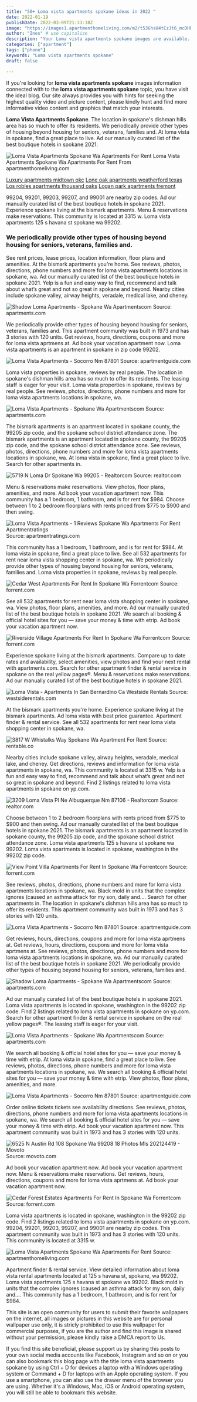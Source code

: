 ```yaml
---
title: "50+ Loma vista apartments spokane ideas in 2022 "
date: 2022-01-19
publishDate: 2022-03-09T21:33:38Z
image: "https://images1.apartmenthomeliving.com/m2/t53GhsU4tCzJt6_mcDHhLyb394S6wC52PSH578JpqZc/H270W360/map.jpg"
author: "Ines" # use capitalize
description: "Your Loma vista apartments spokane images are available. Loma vista apartments spokane are a topic that is being searched for and liked by netizens now. You can Get the Loma vista apartments spokane files here. Get all free photos and vectors."
categories: ["apartment"]
tags: ["phone"]
keywords: "Loma vista apartments spokane"
draft: false

---
```


If you're looking for **loma vista apartments spokane** images information connected with to the **loma vista apartments spokane** topic, you have visit the ideal  blog.  Our site always  provides you with  hints  for seeking  the highest  quality video and picture  content, please kindly hunt and find more informative video content and graphics  that match your interests.

**Loma Vista Apartments Spokane**. The location in spokane&#039;s dishman hills area has so much to offer its residents. We periodically provide other types of housing beyond housing for seniors, veterans, families and. At loma vista in spokane, find a great place to live. Ad our manually curated list of the best boutique hotels in spokane 2021.

![Loma Vista Apartments Spokane Wa Apartments For Rent](https://images1.apartmenthomeliving.com/m2/t53GhsU4tCzJt6_mcDHhLyb394S6wC52PSH578JpqZc/H270W360/map.jpg "Loma Vista Apartments Spokane Wa Apartments For Rent")
Loma Vista Apartments Spokane Wa Apartments For Rent From apartmenthomeliving.com

[Luxury apartments midtown okc](/luxury-apartments-midtown-okc/)
[Lone oak apartments weatherford texas](/lone-oak-apartments-weatherford-texas/)
[Los robles apartments thousand oaks](/los-robles-apartments-thousand-oaks/)
[Logan park apartments fremont](/logan-park-apartments-fremont/)

99204, 99201, 99203, 99207, and 99001 are nearby zip codes. Ad our manually curated list of the best boutique hotels in spokane 2021. Experience spokane living at the bismark apartments. Menu &amp; reservations make reservations. This community is located at 3315 w. Loma vista apartments 125 s havana st spokane wa 99202.

### We periodically provide other types of housing beyond housing for seniors, veterans, families and.

See rent prices, lease prices, location information, floor plans and amenities. At the bismark apartments you&#039;re home. See reviews, photos, directions, phone numbers and more for loma vista apartments locations in spokane, wa. Ad our manually curated list of the best boutique hotels in spokane 2021. Yelp is a fun and easy way to find, recommend and talk about what’s great and not so great in spokane and beyond. Nearby cities include spokane valley, airway heights, veradale, medical lake, and cheney.


![Shadow Loma Apartments - Spokane Wa Apartmentscom](https://images1.apartments.com/i2/xXPfeTVd2kdpP1iPRJaq99njvsRONejLuuqjIYHRTX4/111/shadow-loma-spokane-wa-building-photo.jpg "Shadow Loma Apartments - Spokane Wa Apartmentscom")
Source: apartments.com

We periodically provide other types of housing beyond housing for seniors, veterans, families and. This apartment community was built in 1973 and has 3 stories with 120 units. Get reviews, hours, directions, coupons and more for loma vista aprtmens at. Ad book your vacation apartment now. Loma vista apartments is an apartment in spokane in zip code 99202.

![Loma Vista Apartments - Socorro Nm 87801](https://rentpath-res.cloudinary.com/$img_current/t_3x2_jpg_xl/e4803e91f5298ab988fe556997c3869c "Loma Vista Apartments - Socorro Nm 87801")
Source: apartmentguide.com

Loma vista properties in spokane, reviews by real people. The location in spokane&#039;s dishman hills area has so much to offer its residents. The leasing staff is eager for your visit. Loma vista properties in spokane, reviews by real people. See reviews, photos, directions, phone numbers and more for loma vista apartments locations in spokane, wa.

![Loma Vista Apartments - Spokane Wa Apartmentscom](https://images1.apartments.com/i2/35D2VVeebx57x8-QCCuCURmbNglqO5x2mtbaptP9vvk/111/loma-vista-apartments-spokane-wa-building-photo.jpg "Loma Vista Apartments - Spokane Wa Apartmentscom")
Source: apartments.com

The bismark apartments is an apartment located in spokane county, the 99205 zip code, and the spokane school district attendance zone. The bismark apartments is an apartment located in spokane county, the 99205 zip code, and the spokane school district attendance zone. See reviews, photos, directions, phone numbers and more for loma vista apartments locations in spokane, wa. At loma vista in spokane, find a great place to live. Search for other apartments in.

![5719 N Loma Dr Spokane Wa 99205 - Realtorcom](https://ap.rdcpix.com/112c1ce68dfc48b1eab51f2ab8509a0fl-m2865389086xd-w1020_h770_q80.jpg "5719 N Loma Dr Spokane Wa 99205 - Realtorcom")
Source: realtor.com

Menu &amp; reservations make reservations. View photos, floor plans, amenities, and more. Ad book your vacation apartment now. This community has a 1 bedroom, 1 bathroom, and is for rent for $984. Choose between 1 to 2 bedroom floorplans with rents priced from $775 to $900 and then swing.

![Loma Vista Apartments - 1 Reviews Spokane Wa Apartments For Rent Apartmentratings](https://maps.internetbrands.com/world_tiles/16/11406/22874.png "Loma Vista Apartments - 1 Reviews Spokane Wa Apartments For Rent Apartmentratings")
Source: apartmentratings.com

This community has a 1 bedroom, 1 bathroom, and is for rent for $984. At loma vista in spokane, find a great place to live. See all 532 apartments for rent near loma vista shopping center in spokane, wa. We periodically provide other types of housing beyond housing for seniors, veterans, families and. Loma vista properties in spokane, reviews by real people.

![Cedar West Apartments For Rent In Spokane Wa Forrentcom](https://images1.forrent.com/i2/VXaKw_es1Ui7Loy_tPVLvkjfOAqzawLOWqu76IDDF4g/112/image.jpg "Cedar West Apartments For Rent In Spokane Wa Forrentcom")
Source: forrent.com

See all 532 apartments for rent near loma vista shopping center in spokane, wa. View photos, floor plans, amenities, and more. Ad our manually curated list of the best boutique hotels in spokane 2021. We search all booking &amp; official hotel sites for you — save your money &amp; time with etrip. Ad book your vacation apartment now.

![Riverside Village Apartments For Rent In Spokane Wa Forrentcom](https://images1.forrent.com/i2/Hi1Kw4CH5kT56tNHc7fdU3ir5jMeB5wTgyKwjjtEg1g/117/image.jpg "Riverside Village Apartments For Rent In Spokane Wa Forrentcom")
Source: forrent.com

Experience spokane living at the bismark apartments. Compare up to date rates and availability, select amenities, view photos and find your next rental with apartments.com. Search for other apartment finder &amp; rental service in spokane on the real yellow pages®. Menu &amp; reservations make reservations. Ad our manually curated list of the best boutique hotels in spokane 2021.

![Loma Vista - Apartments In San Bernardino Ca Westside Rentals](https://images1.apartments.com/i2/ieBfhfNdmzne6l886dmdrHDY_C_K5TDoem7QeL81Kk8/111/image.jpg "Loma Vista - Apartments In San Bernardino Ca Westside Rentals")
Source: westsiderentals.com

At the bismark apartments you&#039;re home. Experience spokane living at the bismark apartments. Ad loma vista with best price guarantee. Apartment finder &amp; rental service. See all 532 apartments for rent near loma vista shopping center in spokane, wa.

![3817 W Whistalks Way Spokane Wa Apartment For Rent](https://images.rentable.co/68321/55889954/slide.jpg "3817 W Whistalks Way Spokane Wa Apartment For Rent")
Source: rentable.co

Nearby cities include spokane valley, airway heights, veradale, medical lake, and cheney. Get directions, reviews and information for loma vista apartments in spokane, wa. This community is located at 3315 w. Yelp is a fun and easy way to find, recommend and talk about what’s great and not so great in spokane and beyond. Find 2 listings related to loma vista apartments in spokane on yp.com.

![3209 Loma Vista Pl Ne Albuquerque Nm 87106 - Realtorcom](https://ap.rdcpix.com/bc42f70c678dfada127e3ac8ba71a8c4l-m2467465360xd-w1020_h770_q80.jpg "3209 Loma Vista Pl Ne Albuquerque Nm 87106 - Realtorcom")
Source: realtor.com

Choose between 1 to 2 bedroom floorplans with rents priced from $775 to $900 and then swing. Ad our manually curated list of the best boutique hotels in spokane 2021. The bismark apartments is an apartment located in spokane county, the 99205 zip code, and the spokane school district attendance zone. Loma vista apartments 125 s havana st spokane wa 99202. Loma vista apartments is located in spokane, washington in the 99202 zip code.

![View Point Villa Apartments For Rent In Spokane Wa Forrentcom](https://images1.forrent.com/i2/mSDAHNVICdqwCb3JduvfHi5R3kDjIST9OSfzbE_wN-U/117/image.jpg "View Point Villa Apartments For Rent In Spokane Wa Forrentcom")
Source: forrent.com

See reviews, photos, directions, phone numbers and more for loma vista apartments locations in spokane, wa. Black mold in units that the complex ignores (caused an asthma attack for my son, daily and…. Search for other apartments in. The location in spokane&#039;s dishman hills area has so much to offer its residents. This apartment community was built in 1973 and has 3 stories with 120 units.

![Loma Vista Apartments - Socorro Nm 87801](https://rentpath-res.cloudinary.com/$img_current/t_3x2_jpg_md/2f7e61ede883234b6e14a8e184228d17 "Loma Vista Apartments - Socorro Nm 87801")
Source: apartmentguide.com

Get reviews, hours, directions, coupons and more for loma vista aprtmens at. Get reviews, hours, directions, coupons and more for loma vista aprtmens at. See reviews, photos, directions, phone numbers and more for loma vista apartments locations in spokane, wa. Ad our manually curated list of the best boutique hotels in spokane 2021. We periodically provide other types of housing beyond housing for seniors, veterans, families and.

![Shadow Loma Apartments - Spokane Wa Apartmentscom](https://images1.apartments.com/i2/I0pd6jfDFY9fsFp7_UTlKVEewKxQlImtTndFw-7AOX0/111/shadow-loma-spokane-wa-primary-photo.jpg "Shadow Loma Apartments - Spokane Wa Apartmentscom")
Source: apartments.com

Ad our manually curated list of the best boutique hotels in spokane 2021. Loma vista apartments is located in spokane, washington in the 99202 zip code. Find 2 listings related to loma vista apartments in spokane on yp.com. Search for other apartment finder &amp; rental service in spokane on the real yellow pages®. The leasing staff is eager for your visit.

![Loma Vista Apartments - Spokane Wa Apartmentscom](https://images1.apartments.com/i2/_tApSz5Yy7ELpQT68bmXC4hUJjn_E2wouSX6luRbq8A/111/loma-vista-apartments-spokane-wa-primary-photo.jpg "Loma Vista Apartments - Spokane Wa Apartmentscom")
Source: apartments.com

We search all booking &amp; official hotel sites for you — save your money &amp; time with etrip. At loma vista in spokane, find a great place to live. See reviews, photos, directions, phone numbers and more for loma vista apartments locations in spokane, wa. We search all booking &amp; official hotel sites for you — save your money &amp; time with etrip. View photos, floor plans, amenities, and more.

![Loma Vista Apartments - Socorro Nm 87801](https://rentpath-res.cloudinary.com/$img_current/t_3x2_jpg_xl/34189389ebe0dadb31a06e4df10750ae "Loma Vista Apartments - Socorro Nm 87801")
Source: apartmentguide.com

Order online tickets tickets see availability directions. See reviews, photos, directions, phone numbers and more for loma vista apartments locations in spokane, wa. We search all booking &amp; official hotel sites for you — save your money &amp; time with etrip. Ad book your vacation apartment now. This apartment community was built in 1973 and has 3 stories with 120 units.

![6525 N Austin Rd 108 Spokane Wa 99208 18 Photos Mls 202124419 - Movoto](https://pi.movoto.com/p/503/202124419_0_2zQ6IZ_p.jpeg "6525 N Austin Rd 108 Spokane Wa 99208 18 Photos Mls 202124419 - Movoto")
Source: movoto.com

Ad book your vacation apartment now. Ad book your vacation apartment now. Menu &amp; reservations make reservations. Get reviews, hours, directions, coupons and more for loma vista aprtmens at. Ad book your vacation apartment now.

![Cedar Forest Estates Apartments For Rent In Spokane Wa Forrentcom](https://images1.forrent.com/i2/pfzWpRrvK1ZYabm7o_5GyrpCOloQexXA6BOb5nG_N40/117/image.jpg "Cedar Forest Estates Apartments For Rent In Spokane Wa Forrentcom")
Source: forrent.com

Loma vista apartments is located in spokane, washington in the 99202 zip code. Find 2 listings related to loma vista apartments in spokane on yp.com. 99204, 99201, 99203, 99207, and 99001 are nearby zip codes. This apartment community was built in 1973 and has 3 stories with 120 units. This community is located at 3315 w.

![Loma Vista Apartments Spokane Wa Apartments For Rent](https://images1.apartmenthomeliving.com/m2/t53GhsU4tCzJt6_mcDHhLyb394S6wC52PSH578JpqZc/H270W360/map.jpg "Loma Vista Apartments Spokane Wa Apartments For Rent")
Source: apartmenthomeliving.com

Apartment finder &amp; rental service. View detailed information about loma vista rental apartments located at 125 s havana st, spokane, wa 99202. Loma vista apartments 125 s havana st spokane wa 99202. Black mold in units that the complex ignores (caused an asthma attack for my son, daily and…. This community has a 1 bedroom, 1 bathroom, and is for rent for $984.

This site is an open community for users to submit their favorite wallpapers on the internet, all images or pictures in this website are for personal wallpaper use only, it is stricly prohibited to use this wallpaper for commercial purposes, if you are the author and find this image is shared without your permission, please kindly raise a DMCA report to Us.

If you find this site beneficial, please support us by sharing this posts to your own social media accounts like Facebook, Instagram and so on or you can also bookmark this blog page with the title loma vista apartments spokane by using Ctrl + D for devices a laptop with a Windows operating system or Command + D for laptops with an Apple operating system. If you use a smartphone, you can also use the drawer menu of the browser you are using. Whether it's a Windows, Mac, iOS or Android operating system, you will still be able to bookmark this website.
